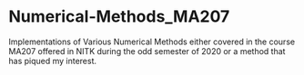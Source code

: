 # Numerical-Methods_MA207
Implementations of Various Numerical Methods either covered in the course MA207 offered in NITK during the odd semester of 2020 or a method that has piqued my interest. 
